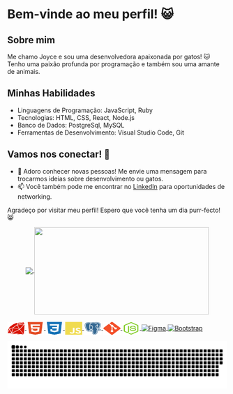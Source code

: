 # Bem-vinde ao meu perfil! 😺

## Sobre mim
Me chamo Joyce e sou uma desenvolvedora apaixonada por gatos! 🐱 Tenho uma paixão profunda por programação e também sou uma amante de animais.

## Minhas Habilidades
- Linguagens de Programação: JavaScript, Ruby
- Tecnologias: HTML, CSS, React, Node.js
- Banco de Dados: PostgreSql, MySQL
- Ferramentas de Desenvolvimento: Visual Studio Code, Git

## Vamos nos conectar! 🐾
- 💬 Adoro conhecer novas pessoas! Me envie uma mensagem para trocarmos ideias sobre desenvolvimento ou gatos.
- 📫 Você também pode me encontrar no [LinkedIn](https://www.linkedin.com/in/joyce-caroline-amorim/) para oportunidades de networking.

Agradeço por visitar meu perfil! Espero que você tenha um dia purr-fecto! 😸





<div align="center">
  <a href="https://github.com/joyce-caroline">
  <img img width="400px" align ="center" src="https://github-readme-stats.vercel.app/api?username=joyce-caroline&show_icons=true&theme=omni&include_all_commits=true&count_private=true"/>
  <img img width="400px" height="200px" align ="center" src="https://github-readme-stats.vercel.app/api/top-langs/?username=joyce-caroline&layout=compact&langs_count=7&theme=omni"/>
</div>
  <div style="display: inline_block"><br>
  <img align="center" alt="Ruby" height="30" width="40" src="https://raw.githubusercontent.com/devicons/devicon/master/icons/ruby/ruby-plain.svg">
  <img align="center" alt="html" height="30" width="40" src="https://raw.githubusercontent.com/devicons/devicon/master/icons/html5/html5-plain.svg">
  <img align="center" alt="css" height="30" width="40" src="https://raw.githubusercontent.com/devicons/devicon/master/icons/css3/css3-plain.svg">
  <img align="center" alt="Js" height="30" width="40" src="https://raw.githubusercontent.com/devicons/devicon/master/icons/javascript/javascript-plain.svg">
  <img align="center" alt="Postgres" height="30" width="40" src="https://raw.githubusercontent.com/devicons/devicon/master/icons/postgresql/postgresql-plain.svg">
  <img align="center" alt="Git" height="30" width="40" src="https://raw.githubusercontent.com/devicons/devicon/master/icons/git/git-plain.svg">
  <img align="center" alt="NodeJS" height="30" width="40" src="https://raw.githubusercontent.com/devicons/devicon/master/icons/nodejs/nodejs-plain.svg">
  <img align="center" alt="Figma" height="30" width="40" src="https://devicon-website.vercel.app/api/figma/original.svg">
  <img align="center" alt="Bootstrap" height="30" width="40" src="https://devicon-website.vercel.app/api/bootstrap/original.svg">
</div>
 
  
![](https://github.com/joyce-caroline/joyce-caroline/blob/output/github-contribution-grid-snake-dark.svg)  

  
  
  
  
